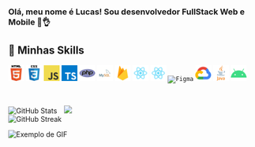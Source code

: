 ### Olá, meu nome é Lucas! Sou desenvolvedor FullStack Web e Mobile 🙌👌

## 🚀 Minhas Skills

<p align="left">
  <code><img height="32" src="https://raw.githubusercontent.com/github/explore/main/topics/html/html.png" alt="HTML5"/></code>
  <code><img height="32" src="https://raw.githubusercontent.com/github/explore/main/topics/css/css.png" alt="CSS"/></code>
  <code><img height="32" src="https://raw.githubusercontent.com/github/explore/main/topics/javascript/javascript.png" alt="Javascript"/></code>
  <code><img height="32" src="https://raw.githubusercontent.com/github/explore/main/topics/typescript/typescript.png" alt="Typescript"/></code>
  <code><img height="32" src="https://raw.githubusercontent.com/github/explore/main/topics/php/php.png" alt="PHP"/></code>
  <code><img height="32" src="https://raw.githubusercontent.com/github/explore/main/topics/mysql/mysql.png" alt="MySQL"/></code>
  <code><img height="32" src="https://raw.githubusercontent.com/github/explore/main/topics/firebase/firebase.png" alt="Firebase"/></code>
  <code><img height="32" src="https://raw.githubusercontent.com/github/explore/main/topics/react/react.png" alt="React"/></code>
  <code><img height="32" src="https://raw.githubusercontent.com/github/explore/main/topics/react-native/react-native.png" alt="React Native"/></code>
  <code><img height="32" src="https://upload.wikimedia.org/wikipedia/commons/3/33/Figma-logo.svg" alt="Figma"/></code>
  <code><img height="32" src="https://raw.githubusercontent.com/github/explore/main/topics/google-cloud/google-cloud.png" alt="Google Cloud"/></code>
  <code><img height="32" src="https://raw.githubusercontent.com/github/explore/main/topics/java/java.png" alt="Java"/></code>
  <code><img height="32" src="https://raw.githubusercontent.com/github/explore/main/topics/android/android.png" alt="Android"/></code>
</p>

<br/>
<p align="left">
  <img src="https://github-readme-stats.vercel.app/api?username=LucasSGama&show_icons=true&title_color=58a6ff&text_color=cfcfcf&icon_color=58a6ff&bg_color=1e1e1e&cache_seconds=2300" alt="GitHub Stats" style="width: 48%; margin-right: 2%;" />
      <img height="180em" src="https://github-readme-stats.vercel.app/api/top-langs/?username=LucasSGama&layout=compact&theme=neon">

  <br/>
  <img src="https://github-readme-streak-stats.herokuapp.com/?user=LucasSGama&theme=dark&hide_border=false&background=1e1e1e&stroke=58a6ff&ring=58a6ff&fire=58a6ff&currStreakNum=cfcfcf&sideNums=cfcfcf&currStreakLabel=cfcfcf" alt="GitHub Streak" style="width: 48%;" />
</p>

![Exemplo de GIF](https://i.giphy.com/media/v1.Y2lkPTc5MGI3NjExMWlyZ2tsajBpbXdpdjZsMW1rbGh4azdrYzl0cnlkZDg4MzZjeHVmNyZlcD12MV9pbnRlcm5hbF9naWZfYnlfaWQmY3Q9Zw/0Wzkc9iirQ4ZI7JoaD/giphy.gif)
